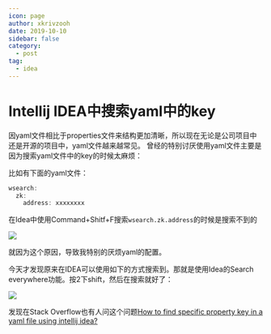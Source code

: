 ```yaml
---
icon: page
author: xkrivzooh
date: 2019-10-10
sidebar: false
category:
  - post
tag:
  - idea
---
```


# Intellij IDEA中搜索yaml中的key

因yaml文件相比于properties文件来结构更加清晰，所以现在无论是公司项目中还是开源的项目中，yaml文件越来越常见。
曾经的特别讨厌使用yaml文件主要是因为搜索yaml文件中的key的时候太麻烦：

比如有下面的yaml文件：
```java
wsearch:
  zk:
    address: xxxxxxxx
```

在Idea中使用Command+Shitf+F搜索`wsearch.zk.address`的时候是搜索不到的

![](http://wenchao.ren/img/2020/11/20191010190619.png)

就因为这个原因，导致我特别的厌烦yaml的配置。

今天才发现原来在IDEA可以使用如下的方式搜索到。那就是使用Idea的Search everywhere功能。按2下shift，然后在搜索就好了：

![](http://wenchao.ren/img/2020/11/20191010190843.png)

发现在Stack Overflow也有人问这个问题[How to find specific property key in a yaml file using intellij idea?](https://stackoverflow.com/questions/50577033/how-to-find-specific-property-key-in-a-yaml-file-using-intellij-idea)


<!-- @include: ../scaffolds/post_footer.md -->
